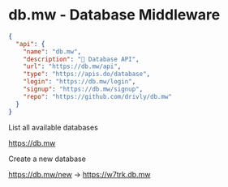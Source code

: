 # db.mw - Database Middleware

```json
{
  "api": {
    "name": "db.mw",
    "description": "🚀 Database API",
    "url": "https://db.mw/api",
    "type": "https://apis.do/database",
    "login": "https://db.mw/login",
    "signup": "https://db.mw/signup",
    "repo": "https://github.com/drivly/db.mw"
  }
}
```

List all available databases 

https://db.mw

Create a new database

https://db.mw/new -> https://w7trk.db.mw
